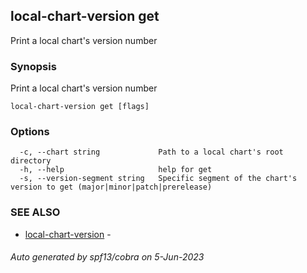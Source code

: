 ## local-chart-version get

Print a local chart's version number

### Synopsis

Print a local chart's version number

```
local-chart-version get [flags]
```

### Options

```
  -c, --chart string             Path to a local chart's root directory
  -h, --help                     help for get
  -s, --version-segment string   Specific segment of the chart's version to get (major|minor|patch|prerelease)
```

### SEE ALSO

* [local-chart-version](local-chart-version.md)	 - 

###### Auto generated by spf13/cobra on 5-Jun-2023
